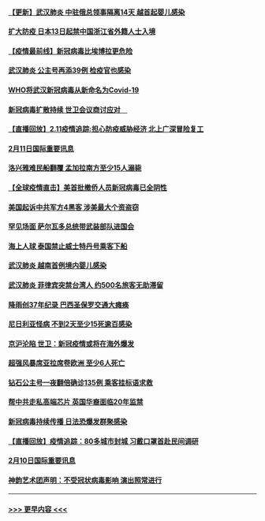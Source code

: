 #### [【更新】武汉肺炎 中驻俄总领事隔离14天 越首起婴儿感染](../pages/prog202/a102770740.md?t=02121122) 
#### [扩大防疫 日本13日起禁中国浙江省外籍人士入境](../pages/prog202/a102775051.md?t=02121122) 
#### [【疫情最前线】新冠病毒比埃博拉更危险](../pages/prog202/a102775043.md?t=02121122) 
#### [武汉肺炎 公主号再添39例 检疫官也感染](../pages/prog202/a102775031.md?t=02121122) 
#### [WHO将武汉新冠病毒从新命名为Covid-19](../pages/prog202/a102774891.md?t=02121122) 
#### [新冠病毒扩散持续 世卫会议商讨应对　](../pages/prog202/a102774850.md?t=02121122) 
#### [【直播回放】2.11疫情追踪:担心防疫威胁经济 北上广深冒险复工](../pages/prog202/a102774741.md?t=02121122) 
#### [2月11日国际重要讯息](../pages/prog202/a102774621.md?t=02121122) 
#### [洛兴雅难民船翻覆 孟加拉南方至少15人溺毙](../pages/prog202/a102774586.md?t=02121122) 
#### [【全球疫情直击】美首批撤侨人员新冠病毒已全阴性](../pages/prog202/a102774523.md?t=02121122) 
#### [美国起诉中共军方4黑客 涉美最大个资盗窃](../pages/prog202/a102774508.md?t=02121122) 
#### [罕见场面  萨尔瓦多总统带武装部队进国会](../pages/prog202/a102774494.md?t=02121122) 
#### [海上人球 泰国禁止威士特丹号乘客下船](../pages/prog202/a102774384.md?t=02121122) 
#### [武汉肺炎 越南首例境内婴儿感染](../pages/prog202/a102774365.md?t=02121122) 
#### [武汉肺炎 菲律宾突禁台湾人 约500名旅客无助滞留](../pages/prog202/a102774288.md?t=02121122) 
#### [降雨创37年纪录 巴西圣保罗交通大瘫痪](../pages/prog202/a102774273.md?t=02121122) 
#### [尼日利亚怪病 不到2天至少15死逾百感染](../pages/prog202/a102774260.md?t=02121122) 
#### [京沪沦陷 世卫：新冠疫情或将在海外爆发](../pages/prog202/a102774135.md?t=02121122) 
#### [超强风暴席亚拉席卷欧洲 至少6人死亡](../pages/prog202/a102774122.md?t=02121122) 
#### [钻石公主号一夜翻倍确诊135例 乘客挂标语求救](../pages/prog202/a102774041.md?t=02121122) 
#### [帮中共走私高端芯片 英国华裔面临20年监禁](../pages/prog202/a102774002.md?t=02121122) 
#### [新冠病毒持续传播 日法恐爆发群聚感染](../pages/prog202/a102773992.md?t=02121122) 
#### [【直播回放】疫情追踪：80多城市封城 习戴口罩首赴民间调研](../pages/prog202/a102773728.md?t=02121122) 
#### [2月10日国际重要讯息](../pages/prog202/a102773759.md?t=02121122) 
#### [神韵艺术团声明：不受冠状病毒影响 演出照常进行](../pages/prog202/a102773674.md?t=02121122) 

----
#### [ >>> 更早内容 <<< ](../indexes/prog202-earlier.md)
